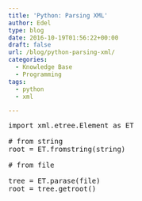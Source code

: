 ```yaml
---
title: 'Python: Parsing XML'
author: Edel
type: blog
date: 2016-10-19T01:56:22+00:00
draft: false
url: /blog/python-parsing-xml/
categories:
  - Knowledge Base
  - Programming
tags:
  - python
  - xml

---
```

<pre>import xml.etree.Element as ET

# from string
root = ET.fromstring(string)

# from file

tree = ET.parase(file)
root = tree.getroot()</pre>


